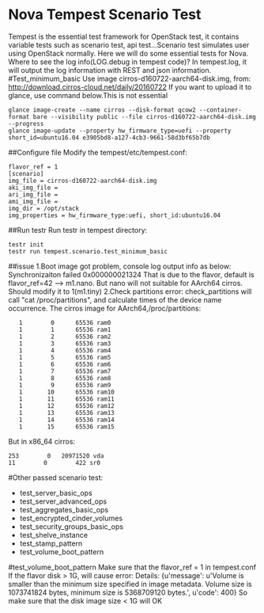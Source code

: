 Nova Tempest Scenario Test
======
Tempest is the essential test framework for OpenStack test, it contains variable tests such as 
scenario test, api test...Scenario test simulates user using OpenStack normally. Here we will 
do some essential tests for Nova.
Where to see the log info(LOG.debug in tempest code)?
In tempest.log, it will output the log information with REST and json information.
#Test_minimum_basic
Use image cirros-d160722-aarch64-disk.img, from: 
http://download.cirros-cloud.net/daily/20160722
If you want to upload it to glance, use command below.This is not essential
```shell
glance image-create --name cirros --disk-format qcow2 --container-format bare --visibility public --file cirros-d160722-aarch64-disk.img --progress
glance image-update --property hw_firmware_type=uefi --property short_id=ubuntu16.04 e3905bd8-a127-4cb3-9661-58d3bf65b7db
```
##Configure file
Modify the tempest/etc/tempest.conf:
```shell
flavor_ref = 1
[scenario]
img_file = cirros-d160722-aarch64-disk.img
aki_img_file =
ari_img_file =
ami_img_file =
img_dir = /opt/stack
img_properties = hw_firmware_type:uefi, short_id:ubuntu16.04
```
##Run testr
Run testr in tempest directory:
```shell
testr init
testr run tempest.scenario.test_minimum_basic
```
##issue
1.Boot image got problem, console log output info as below:
Synchronizaiton failed 0x000000021324
That is due to the flavor, default is flavor_ref=42 --> m1.nano. But nano will not suitable for 
AArch64 cirros. Should modify it to 1(m1.tiny)
2.Check partitions error:
check_partitions will call "cat /proc/partitions", and calculate times of the device name occurrence.
The cirros image for AArch64,/proc/partitions:
```shell
   1        0      65536 ram0
   1        1      65536 ram1
   1        2      65536 ram2
   1        3      65536 ram3
   1        4      65536 ram4
   1        5      65536 ram5
   1        6      65536 ram6
   1        7      65536 ram7
   1        8      65536 ram8
   1        9      65536 ram9
   1       10      65536 ram10
   1       11      65536 ram11
   1       12      65536 ram12
   1       13      65536 ram13
   1       14      65536 ram14
   1       15      65536 ram15
```
But in x86_64 cirros:
```shell
253        0   20971520 vda
11        0        422 sr0
```
#Other passed scenario test:
* test_server_basic_ops
* test_server_advanced_ops
* test_aggregates_basic_ops
* test_encrypted_cinder_volumes
* test_security_groups_basic_ops
* test_shelve_instance
* test_stamp_pattern
* test_volume_boot_pattern

#test_volume_boot_pattern
Make sure that the flavor_ref = 1 in tempest.conf
If the flavor disk > 1G, will cause error:
Details: {u'message': u'Volume is smaller than the minimum size specified in image metadata. Volume size is 1073741824 bytes, minimum size is 5368709120 bytes.', u'code': 400}
So make sure that the disk image size < 1G will OK
